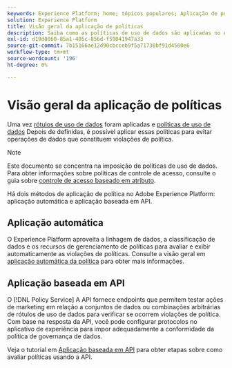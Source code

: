 ```yaml
---
keywords: Experience Platform; home; tópicos populares; Aplicação de políticas; Aplicação automática; Aplicação baseada em API; governança de dados
solution: Experience Platform
title: Visão geral da aplicação de políticas
description: Saiba como as políticas de uso de dados são aplicadas no Adobe Experience Platform.
exl-id: d19d8060-85a1-405c-856d-f59041947a33
source-git-commit: 7b15166ae12d90cbcceb9f5a71730bf91d4560e6
workflow-type: tm+mt
source-wordcount: '196'
ht-degree: 0%

---
```


# Visão geral da aplicação de políticas

Uma vez [rótulos de uso de dados](../labels/overview.md) foram aplicadas e [políticas de uso de dados](../policies/overview.md) Depois de definidas, é possível aplicar essas políticas para evitar operações de dados que constituem violações de política.

>[!NOTE]
>
>Este documento se concentra na imposição de políticas de uso de dados. Para obter informações sobre políticas de controle de acesso, consulte o guia sobre [controle de acesso baseado em atributo](../../access-control/abac/overview.md).

Há dois métodos de aplicação de política no Adobe Experience Platform: aplicação automática e aplicação baseada em API.

## Aplicação automática

O Experience Platform aproveita a linhagem de dados, a classificação de dados e os recursos de gerenciamento de políticas para avaliar e exibir automaticamente as violações de políticas. Consulte a visão geral em [aplicação automática da política](./auto-enforcement.md) para obter mais informações.

## Aplicação baseada em API

O [!DNL Policy Service] A API fornece endpoints que permitem testar ações de marketing em relação a conjuntos de dados ou combinações arbitrárias de rótulos de uso de dados para verificar se ocorrem violações de política. Com base na resposta da API, você pode configurar protocolos no aplicativo de experiência para impor adequadamente a conformidade da política de governança de dados.

Veja o tutorial em [Aplicação baseada em API](./api-enforcement.md) para obter etapas sobre como avaliar políticas usando a API.

